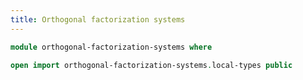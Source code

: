 ```yaml
---
title: Orthogonal factorization systems
---
```


```agda
module orthogonal-factorization-systems where
```

```agda
open import orthogonal-factorization-systems.local-types public
```
